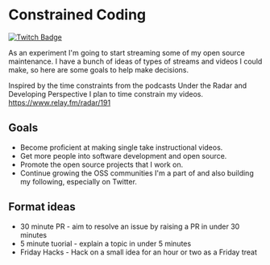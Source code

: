 # Constrained Coding
[![Twitch Badge](https://img.shields.io/badge/Twitch-ConstrainedCoding-9147ff)](https://www.twitch.tv/constrainedcoding)

As an experiment I'm going to start streaming some of my open source maintenance. I have a bunch of ideas of types of streams and videos I could make, so here are some goals to help make decisions.

Inspired by the time constraints from the podcasts Under the Radar and Developing Perspective I plan to time constrain my videos. https://www.relay.fm/radar/191

## Goals

- Become proficient at making single take instructional videos.
- Get more people into software development and open source.
- Promote the open source projects that I work on.
- Continue growing the OSS communities I'm a part of and also building my following, especially on Twitter.

## Format ideas

 - 30 minute PR - aim to resolve an issue by raising a PR in under 30 minutes
 - 5 minute tuorial - explain a topic in under 5 minutes
 - Friday Hacks - Hack on a small idea for an hour or two as a Friday treat

